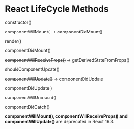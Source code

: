 # React LifeCycle Methods

constructor()

~~componentWillMount()~~ -> componentDidMount()

render()

componentDidMount()

~~componentWillReceiveProps()~~ -> getDerivedStateFromProps()

shouldComponentUpdate()

~~componentWillUpdate()~~ -> componentDidUpdate

componentDidUpdate()

componentWillUnmount()

componentDidCatch()

**componentWillMount(), componentWillReceiveProps() and componentWillUpdate()** are deprecated in React 16.3.